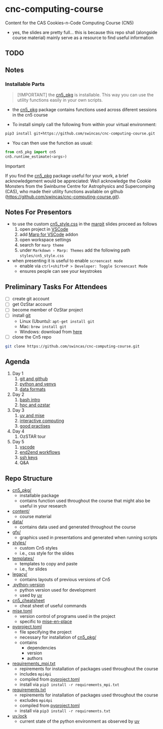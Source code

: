 # cnc-computing-course
Content for the CAS Cookies-n-Code Computing Course (CN5)
* yes, the slides are pretty full... this is because this repo shall (alongside course material) mainly serve as a resource to find useful information

## TODO
 
## Notes

### Installable Parts

> [!IMPORTANT] the [cn5_pkg](./cn5_pkg/) is installable.
> This way you can use the utility functions easily in your own scripts.

* the [cn5_pkg](./cn5_pkg/) package contains functions used across diferent sessions in the cn5 course

* To install simply call the following from within your virtual environment:
```bash
pip3 install git+https://github.com/swincas/cnc-computing-course.git
```
* You can then use the function as usual:
```python
from cn5_pkg import cn5
cn5.runtime_estimate(<args>)
```

> [!IMPORTANT]
> If you find the [cn5_pkg](./cn5_pkg/) package useful for your work, a brief acknowledgement would be appreciated:
> We/I acknowledge the Cookie Monsters from the Swinburne Centre for Astrophysics and Supercomping (CAS), who made their utility functions available on github (https://github.com/swincas/cnc-computing-course.git).

## Notes For Presentors
* to use the custom [cn5_style.css](./styles/cn5_style.css) in the [marpit](https://marpit.marp.app/) slides proceed as follows
    1. open project in [VSCode](https://code.visualstudio.com/)
    2. add [Marp for VSCode](https://marketplace.visualstudio.com/items?itemName=marp-team.marp-vscode) addon
    3. open workspace settings
    4. search for `marp theme`
    5. under `Markdown › Marp: Themes` add the following path `styles/cn5_style.css`
* when presenting it is useful to enable `screencast mode`
    * enable via `ctrl+shift+P > Developer: Toggle Screencast Mode`
    * ensures people can see your keystrokes

## Preliminary Tasks For Attendees
- [ ] create git account
- [ ] get OzStar account
- [ ] become member of OzStar project
- [ ] install [git](https://git-scm.com/)
    - Linux (Ubuntu): `apt-get install git`
    - Mac: `brew install git`
    - Windows: download from [here](https://git-scm.com/downloads/win)
- [ ] clone the Cn5 repo
```bash
git clone https://github.com/swincas/cnc-computing-course.git
```

## Agenda
1. Day 1
    1. [git and github](./content/session1_01_git_github/)
    1. [python and venvs](./content/session1_02_python/)
    1. [data formats](./content/session1_03_data_formats/)
1. Day 2
    1. [bash intro](./content/session2_01_bash/)
    1. [hpc and ozstar](./content/session2_02_hpc_ozstar/)
1. Day 3
    1. [uv and mise](./content/session3_01_uv_mise/)
    1. [interactive computing](./content/session3_02_interactive_computing/)
    1. [good practises](./content/session3_03_good_practises/)
1. Day 4
    1. OzSTAR tour
1. Day 5
    1. [vscode](./content/session4_01_vscode/)
    1. [end2end workflows](./content/session4_02_end2end_workflows/)
    1. [ssh keys](./content/session4_03_sshkeys/)
    1. Q&A

## Repo Structure
* [cn5_pkg/](./cn5_pkg/)
    * installable package
    * contains function used throughout the course that might also be useful in your research
* [content/](./content)
    * course material
* [data/](./data/)
    * contains data used and generated throughout the course
* [gfx/](./gfx/)
    * graphics used in presentations and generated when running scripts
* [styles/](./styles/)
    * custom Cn5 styles
    * i.e., css style for the slides
* [templates/](./templates/)
    * templates to copy and paste
    * i.e., for slides
* [legacy/](./legacy/)
    * contains layouts of previous versions of Cn5
* [.python-version](./.python-version)
    * python version used for development
    * used by [uv](https://docs.astral.sh/uv/)
* [cn5_cheatsheet](./cn5_cheatsheet.pdf)
    * cheat sheet of useful commands
* [mise.toml](./mise.toml)
    * version control of programs used in the project
    * specific to [mise-en-place](https://mise.jdx.dev/)
* [pyproject.toml](./pyproject.toml)
    * file specifying the project
    * necessary for installation of [cn5_pkg/](./cn5_pkg/)
    * contains
        * dependencies
        * version
        * authors
* [requirements_mpi.txt](./requirements_mpi.txt)
    * repirements for installation of packages used throughout the course
    * includes `mpi4pi`
    * compiled from [pyproject.toml](./pyproject.toml)
    * install via `pip3 install -r requirements_mpi.txt`
* [requirements.txt](./requirements.txt)
    * repirements for installation of packages used throughout the course
    * excludes `mpi4pi`
    * compiled from [pyproject.toml](./pyproject.toml)
    * install via `pip3 install -r requirements.txt`
* [uv.lock](./uv.lock)
    * current state of the python environment as observed by [uv](https://docs.astral.sh/uv/)